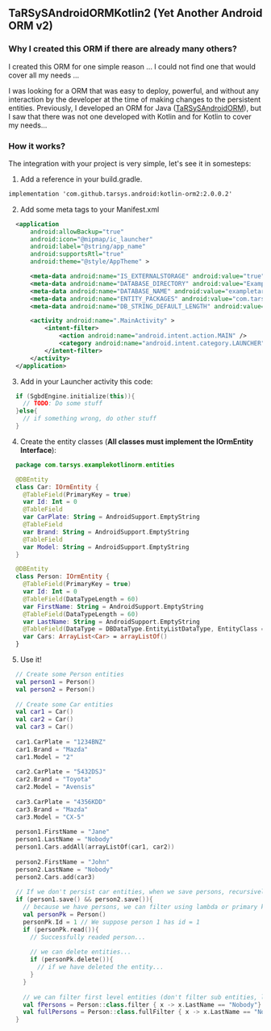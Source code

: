 ## TaRSySAndroidORMKotlin2 (Yet Another Android ORM v2)

### Why I created this ORM if there are already many others?

I created this ORM for one simple reason ... I could not find one that would cover all my needs ...

I was looking for a ORM that was easy to deploy, powerful, and without any interaction by the developer at the time of making changes to the persistent entities. Previously, I developed an ORM for Java ([TaRSySAndroidORM](http://tarsys.github.io/TaRSySAndroidORM/)), but I saw that there was not one developed with Kotlin and for Kotlin to cover my needs...

### How it works?

The integration with your project is very simple, let's see it in somesteps:

1. Add a reference in your build.gradle.
  ```markdown
  implementation 'com.github.tarsys.android:kotlin-orm2:2.0.0.2'
  ```
2. Add some meta tags to your Manifest.xml
  ```xml
    <application
        android:allowBackup="true"
        android:icon="@mipmap/ic_launcher"
        android:label="@string/app_name"
        android:supportsRtl="true"
        android:theme="@style/AppTheme" >

        <meta-data android:name="IS_EXTERNALSTORAGE" android:value="true" />
        <meta-data android:name="DATABASE_DIRECTORY" android:value="ExampleTaRSySORM" />
        <meta-data android:name="DATABASE_NAME" android:value="exampletarsysorm.db" />
        <meta-data android:name="ENTITY_PACKAGES" android:value="com.tarsys.examplekotlinorm.entities" />
        <meta-data android:name="DB_STRING_DEFAULT_LENGTH" android:value="500" />

        <activity android:name=".MainActivity" >
            <intent-filter>
                <action android:name="android.intent.action.MAIN" />
                <category android:name="android.intent.category.LAUNCHER" />
            </intent-filter>
        </activity>
    </application>
  ```
3. Add in your Launcher activity this code:
  ```kotlin
    if (SgbdEngine.initialize(this)){
      // TODO: Do some stuff
    }else{
      // if something wrong, do other stuff
    }
  ```
4. Create the entity classes (**All classes must implement the IOrmEntity Interface**):
  ```kotlin
    package com.tarsys.examplekotlinorm.entities
  
    @DBEntity
    class Car: IOrmEntity {
      @TableField(PrimaryKey = true)
      var Id: Int = 0
      @TableField
      var CarPlate: String = AndroidSupport.EmptyString
      @TableField
      var Brand: String = AndroidSupport.EmptyString
      @TableField
      var Model: String = AndroidSupport.EmptyString
    }
  
    @DBEntity
    class Person: IOrmEntity {
      @TableField(PrimaryKey = true)
      var Id: Int = 0
      @TableField(DataTypeLength = 60)
      var FirstName: String = AndroidSupport.EmptyString
      @TableField(DataTypeLength = 60)
      var LastName: String = AndroidSupport.EmptyString
      @TableField(DataType = DBDataType.EntityListDataType, EntityClass = Car::class, CascadeDelete = true)
      var Cars: ArrayList<Car> = arrayListOf()
    }
  ```
5. Use it!
  ```kotlin
    // Create some Person entities
    val person1 = Person()
    val person2 = Person()
    
    // Create some Car entities
    val car1 = Car()
    val car2 = Car()
    val car3 = Car()
    
    car1.CarPlate = "1234BNZ"
    car1.Brand = "Mazda"
    car1.Model = "2"
    
    car2.CarPlate = "5432DSJ"
    car2.Brand = "Toyota"
    car2.Model = "Avensis"
    
    car3.CarPlate = "4356KDD"
    car3.Brand = "Mazda"
    car3.Model = "CX-5"
    
    person1.FirstName = "Jane"
    person1.LastName = "Nobody"
    person1.Cars.addAll(arrayListOf(car1, car2))
    
    person2.FirstName = "John"
    person2.LastName = "Nobody"
    person2.Cars.add(car3)
    
    // If we don't persist car entities, when we save persons, recursivelly save the cars too
    if (person1.save() && person2.save()){
      // because we have persons, we can filter using lambda or primary key loads...
      val personPk = Person()
      personPk.Id = 1 // We suppose person 1 has id = 1
      if (personPk.read()){
        // Successfully readed person...
              
        // we can delete entities...
        if (personPk.delete()){
          // if we have deleted the entity...
        }
      }
      
      // we can filter first level entities (don't filter sub entities, like arrays...)
      val fPersons = Person::class.filter { x -> x.LastName == "Nobody"} // returns a soft loaded entities (subentities, only with ids)
      val fullPersons = Person::class.fullFilter { x -> x.LastName == "Nobody"} // returns a full loaded entities      
    }
  ```
